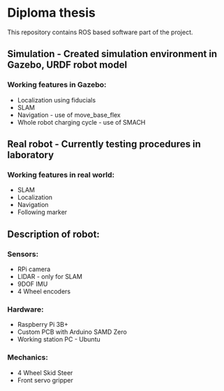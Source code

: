 # Diploma thesis
This repository contains ROS based software part of the project.

## Simulation - Created simulation environment in Gazebo, URDF robot model

### Working features in Gazebo:
 - Localization using fiducials
 - SLAM
 - Navigation - use of move_base_flex
 - Whole robot charging cycle - use of SMACH

## Real robot - Currently testing procedures in laboratory

### Working features in real world:
 - SLAM
 - Localization
 - Navigation
 - Following marker

## Description of robot:

### Sensors:
 - RPi camera
 - LIDAR - only for SLAM
 - 9DOF IMU
 - 4 Wheel encoders

### Hardware:
 - Raspberry Pi 3B+
 - Custom PCB with Arduino SAMD Zero
 - Working station PC - Ubuntu

### Mechanics:
 - 4 Wheel Skid Steer
 - Front servo gripper


